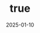 ---
layout: detail
title:
  en: "Business AI Lab — Research Documents"
  vi: "Business AI Lab — Tài liệu Nghiên cứu"
date: "2025-01-10"
repo_url: "https://github.com/Business-AI-Lab/documents"
language: "EN/VN"
license: "Open (CC BY 4.0 unless noted)"
summary:
  en: "A central, open repository of our seminars, guides, coding resources, and research materials."
  vi: "Kho trung tâm, mở của seminar, hướng dẫn, tài nguyên coding và tài liệu nghiên cứu của Lab."
content:
  en: |
    ## Overview

    This page aggregates and shares our **research documents** hosted at:
    https://github.com/Business-AI-Lab/documents

    The repository curates **seminar slides & notes**, research guidelines, coding primers, and other useful materials—open for everyone to read, learn, and reuse (with attribution where required).

    ## What's Inside
    - **Seminars**: slide decks, notes, and recordings (when available)
    - **Research Guidelines**: problem framing, literature review, baselines & metrics, reproducibility
    - **Coding Resources**: starter templates, notebooks, experiment tracking, data/versioning how-tos
    - **Reading Lists & Summaries**: curated papers with short takeaways
    - **Applied AI**: vision, NLP, cybersecurity, wireless—tips, examples, checklists
    - **Lab SOPs**: onboarding, weekly report templates, and seminar formats

    ## How to Use
    - Browse folders by topic; start with **/guides/README.md**
    - Use **/templates/** to bootstrap new projects and reports
    - Star/watch the repo to receive updates; open issues for requests

    ## Contributing
    - Pull requests are welcome (follow style guides and folder structure)
    - Include reproducibility notes (data, seeds, environment)
    - Clearly specify licenses for slides/code when different from default

    ## License & Attribution
    Unless otherwise noted, documents are shared under **CC BY 4.0**; code snippets or templates may use permissive licenses. Please check file headers.

  vi: |
    ## Tổng quan

    Trang này tổng hợp và chia sẻ **tài liệu nghiên cứu** của Lab tại:
    https://github.com/Business-AI-Lab/documents

    Repository bao gồm **slide & ghi chú seminar**, hướng dẫn nghiên cứu, tài liệu coding và các nguồn hữu ích khác—mở cho mọi người đọc, học và tái sử dụng (kèm ghi công khi cần).

    ## Nội dung chính
    - **Seminar**: slide, ghi chú, bản ghi (khi có)
    - **Hướng dẫn nghiên cứu**: xác định bài toán, tổng quan tài liệu, baseline & metric, tái lập
    - **Tài nguyên Coding**: template khởi động, notebook, theo dõi thí nghiệm, quản lý dữ liệu/phiên bản
    - **Reading List & Tóm tắt**: tuyển chọn bài báo kèm nhận định nhanh
    - **AI Ứng dụng**: thị giác, NLP, an ninh mạng, mạng không dây—mẹo, ví dụ, checklist
    - **Quy trình Lab (SOPs)**: onboarding, mẫu báo cáo tuần, format seminar

    ## Cách sử dụng
    - Duyệt theo thư mục; bắt đầu với **/guides/README.md**
    - Dùng **/templates/** để khởi tạo dự án/báo cáo
    - Star/watch repo để nhận cập nhật; mở issue để đề xuất nội dung

    ## Đóng góp
    - Chào đón pull request (tuân thủ style guide và cấu trúc thư mục)
    - Bổ sung ghi chú tái lập (data, seed, môi trường)
    - Ghi rõ giấy phép cho slide/code nếu khác mặc định

    ## Giấy phép & Ghi công
    Trừ khi nêu khác, tài liệu theo **CC BY 4.0**; mã nguồn/templete dùng giấy phép mở. Vui lòng kiểm tra phần header của từng tệp.
---